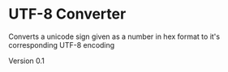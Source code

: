 # UTF-8 Converter

Converts a unicode sign given as a number in hex format to it's corresponding UTF-8 encoding

Version 0.1
